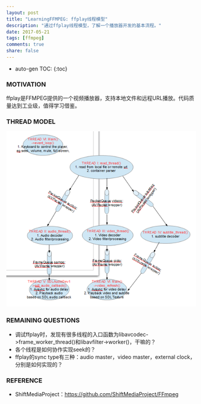 ```yaml
---
layout: post
title: "LearningFFMPEG: ffplay线程模型"
description: "通过ffplay线程模型，了解一个播放器开发的基本流程。"
date: 2017-05-21
tags: [ffmpeg]
comments: true
share: false
---
```


* auto-gen TOC:
{:toc}

### MOTIVATION

ffplay是FFMPEG提供的一个视频播放器，支持本地文件和远程URL播放。代码质量达到工业级，值得学习借鉴。

### THREAD MODEL

![线程模型](/images/LearningFFMPEG/ffplay-thread-model.png)

### REMAINING QUESTIONS

* 调试ffplay时，发现有很多线程的入口函数为libavcodec->frame_worker_thread()和libavfilter->worker()，干嘛的？
* 各个线程是如何协作实现seek的？
* ffplay的sync type有三种：audio master，video master，external clock，分别是如何实现的？

### REFERENCE

 * ShiftMediaProject：https://github.com/ShiftMediaProject/FFmpeg
